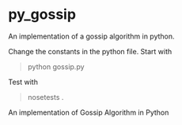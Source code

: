 py_gossip
=========
An implementation of a gossip algorithm in python.

Change the constants in the python file.
Start with
> python gossip.py

Test with
> nosetests .

An implementation of Gossip Algorithm in Python
